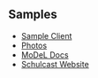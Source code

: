 ## Samples

- [Sample Client](./sample-client)
- [Photos](./photos)
- [MoDeL Docs](./model-docs)
- [Schulcast Website](https://github.com/Schulcast/Website)